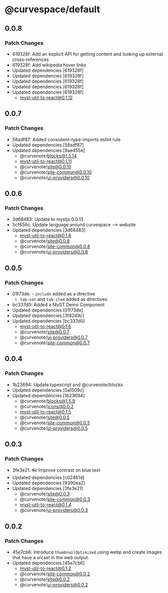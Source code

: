 # @curvespace/default

## 0.0.8

### Patch Changes

- 619328f: Add an explicit API for getting content and looking up external cross-references
- 619328f: Add wikipedia hover links
- Updated dependencies [619328f]
- Updated dependencies [619328f]
- Updated dependencies [619328f]
- Updated dependencies [619328f]
- Updated dependencies [619328f]
  - myst-util-to-react@0.1.12

## 0.0.7

### Patch Changes

- 58adf87: Added consistent-type-imports eslint rule
- Updated dependencies [58adf87]
- Updated dependencies [9ae455e]
  - @curvenote/blocks@1.5.14
  - myst-util-to-react@0.1.11
  - @curvenote/site@0.0.10
  - @curvenote/site-common@0.0.10
  - @curvenote/ui-providers@0.0.10

## 0.0.6

### Patch Changes

- 3d68483: Update to mystjs 0.0.13
- 5cf656c: Update language around curvespace --> website
- Updated dependencies [3d68483]
  - myst-util-to-react@0.1.8
  - @curvenote/site@0.0.8
  - @curvenote/site-common@0.0.8
  - @curvenote/ui-providers@0.0.8

## 0.0.5

### Patch Changes

- 01f73de: - `include` added as a directive
  - `tab-set` and `tab-item` added as directives
- bc337d0: Added a MyST Demo Component
- Updated dependencies [01f73de]
- Updated dependencies [3f8249c]
- Updated dependencies [bc337d0]
  - myst-util-to-react@0.1.6
  - @curvenote/site@0.0.7
  - @curvenote/ui-providers@0.0.7
  - @curvenote/site-common@0.0.7

## 0.0.4

### Patch Changes

- 1b23694: Update typescript and @curvenote/blocks
- Updated dependencies [0a1509c]
- Updated dependencies [1b23694]
  - @curvenote/blocks@1.5.9
  - @curvenote/icons@0.0.2
  - myst-util-to-react@0.1.5
  - @curvenote/site@0.0.5
  - @curvenote/site-common@0.0.5
  - @curvenote/ui-providers@0.0.5

## 0.0.3

### Patch Changes

- 3fe3e21: 👓 Improve contrast on blue text
- Updated dependencies [c02461d]
- Updated dependencies [9390ea2]
- Updated dependencies [3fe3e21]
  - @curvenote/site@0.0.3
  - @curvenote/site-common@0.0.3
  - myst-util-to-react@0.1.4
  - @curvenote/ui-providers@0.0.3

## 0.0.2

### Patch Changes

- 45e7cb6: Introduce `thumbnailOptimized` using webp and create images that have a srcset in the web output.
- Updated dependencies [45e7cb6]
  - myst-util-to-react@0.1.2
  - @curvenote/site-common@0.0.2
  - @curvenote/site@0.0.2
  - @curvenote/ui-providers@0.0.2
